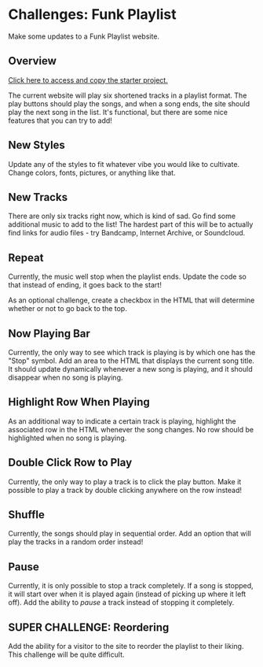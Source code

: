 # Challenges: Funk Playlist
Make some updates to a Funk Playlist website.

## Overview
[Click here to access and copy the starter project.](https://hytop.onrender.com/e/funk-playlist)

The current website will play six shortened tracks in a playlist format. The play buttons should play the songs, and when a song ends, the site should play the next song in the list. It's functional, but there are some nice features that you can try to add!

## New Styles
Update any of the styles to fit whatever vibe you would like to cultivate. Change colors, fonts, pictures, or anything like that.

## New Tracks
There are only six tracks right now, which is kind of sad. Go find some additional music to add to the list! The hardest part of this will be to actually find links for audio files - try Bandcamp, Internet Archive, or Soundcloud.

## Repeat
Currently, the music well stop when the playlist ends. Update the code so that instead of ending, it goes back to the start!

As an optional challenge, create a checkbox in the HTML that will determine whether or not to go back to the top.

## Now Playing Bar
Currently, the only way to see which track is playing is by which one has the "Stop" symbol. Add an area to the HTML that displays the current song title. It should update dynamically whenever a new song is playing, and it should disappear when no song is playing.

## Highlight Row When Playing
As an additional way to indicate a certain track is playing, highlight the associated row in the HTML whenever the song changes. No row should be highlighted when no song is playing.

## Double Click Row to Play
Currently, the only way to play a track is to click the play button. Make it possible to play a track by double clicking anywhere on the row instead!

## Shuffle
Currently, the songs should play in sequential order. Add an option that will play the tracks in a random order instead!

## Pause
Currently, it is only possible to stop a track completely. If a song is stopped, it will start over when it is played again (instead of picking up where it left off). Add the ability to _pause_ a track instead of stopping it completely.

## SUPER CHALLENGE: Reordering
Add the ability for a visitor to the site to reorder the playlist to their liking. This challenge will be quite difficult.
